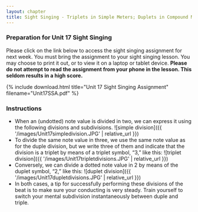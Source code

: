 ```yaml
---
layout: chapter
title: Sight Singing - Triplets in Simple Meters; Duplets in Compound Meters
---
```


### Preparation for Unit 17 Sight Singing

Please click on the link below to access the sight singing assignment for next week. You must bring the assignment to your sight singing lesson. You may choose to print it out, or to view it on a laptop or tablet device. **Please do not attempt to read the assignment from your phone in the lesson. This seldom results in a high score.**

{% include download.html title="Unit 17 Sight Singing Assignment" filename="Unit17SSA.pdf" %}

### Instructions

- When an (undotted) note value is divided in two, we can express it using the following divisions and subdivisions.
![simple division]({{ '/images/Unit17simpledivision.JPG' | relative_url }})
- To divide the same note value in three, we use the same note value as for the duple division, but we write three of them and indicate that the division is a triplet by means of a triplet symbol, “3,” like this:
![triplet division]({{ '/images/Unit17tripletdivisions.JPG' | relative_url }})
- Conversely, we can divide a dotted note value in 2 by means of the duplet symbol, “2,” like this:
![duplet division]({{ '/images/Unit17dupletdivisions.JPG' | relative_url }})
- In both cases, a tip for successfully performing these divisions of the beat is to make sure your conducting is very steady. Train yourself to switch your mental subdivision instantaneously between duple and triple.